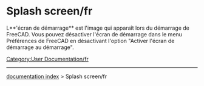 # Splash screen/fr
L**\'écran de démarrage** est l\'image qui apparaît lors du démarrage de FreeCAD. Vous pouvez désactiver l\'écran de démarrage dans le menu Préférences de FreeCAD en désactivant l\'option \"Activer l\'écran de démarrage au démarrage\".

[Category:User Documentation/fr](Category:User_Documentation/fr.md)

---
[documentation index](../README.md) > Splash screen/fr
